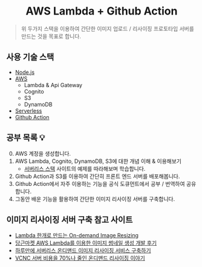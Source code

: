 <h1 align="center">
AWS Lambda + Github Action
</h1>

> 위 두가지 스택을 이용하여 간단한 이미지 업로드 / 리사이징 프로토타입 서버를 만드는 것을 목표로 합니다.

## 사용 기술 스택
- [Node.js](https://nodejs.org/)
- [AWS](https://aws.amazon.com/ko/)
    - Lambda & Api Gateway
    - Cognito
    - S3
    - DynamoDB
- [Serverless](https://serverless.com/?gclid=Cj0KCQjwzozsBRCNARIsAEM9kBPZJI685tdxiuakzBZnCztcthuOP6C8mtFB_6jalFNkdUbrZf0Y14YaAtvGEALw_wcB)
- [Github Action](https://github.com/features/actions)

## 공부 목록 :bulb:

0. AWS 계정을 생성합니다.
1. AWS Lambda, Cognito, DynamoDB, S3에 대한 개념 이해 & 이용해보기
   - [서버리스 스택](https://serverless-stack.com) 사이트의 예제를 따라해보며 학습합니다.
2. Github Action과 S3를 이용하여 간단히 프론트 엔드 서버를 배포해봅니다.
3. Github Action에서 자주 이용하는 기능을 공식 도큐먼트에서 공부 / 번역하여 공유합니다.
4. 그동안 배운 기능을 활용하여 간단한 이미지 리사이징 서버를 구축합니다.

## 이미지 리사이징 서버 구축 참고 사이트

- [Lambda 한개로 만드는 On-demand Image Resizing](https://engineering.huiseoul.com/lambda-%ED%95%9C%EA%B0%9C%EB%A1%9C-%EB%A7%8C%EB%93%9C%EB%8A%94-on-demand-image-resizing-d48167cc1c31)
- [당근마켓 AWS Lambda를 이용한 이미지 썸네일 생성 개발 후기](https://medium.com/daangn/aws-lambda%EB%A5%BC-%EC%9D%B4%EC%9A%A9%ED%95%9C-%EC%9D%B4%EB%AF%B8%EC%A7%80-%EC%8D%B8%EB%84%A4%EC%9D%BC-%EC%83%9D%EC%84%B1-%EA%B0%9C%EB%B0%9C-%ED%9B%84%EA%B8%B0-acc278d49980)
- [하루만에 서버리스 온디맨드 이미지 리사이징 서비스 구축하기](https://todait.github.io/image-resizing-service)
- [VCNC 서버 비용을 70%나 줄인 온디맨드 리사이징 이야기](http://engineering.vcnc.co.kr/2016/05/ondemand-image-resizing/)
